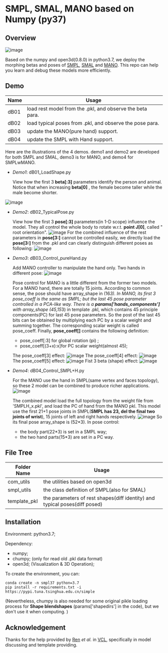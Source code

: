 # SMPL, SMAL, MANO based on Numpy (py37)

## Overview
![image](illus/family_model.png)

Based on the numpy and open3d(0.8.0) in python3.7, we deploy the morphing betas and poses of 
[SMPL](https://smpl.is.tue.mpg.de/), 
[SMAL](https://ps.is.tuebingen.mpg.de/publications/zuffi-cvpr-2017) 
and [MANO](https://mano.is.tue.mpg.de/). 
This repo can help you learn and debug these models more efficiently. 

## Demo
|    Name    | Usage |
| ----------        | --- |
| dB01       |  load rest model from the .pkl, and observe the beta para.
| dB02       |  load typical poses from .pkl, and observe the pose para.
| dB03       |  update the MANO(pure hand) support.
| dB04       |  update the SMPL with Hand support. 

Here are the illustrations of the 4 demos. demo1 and demo2 are developed for both SMPL and SMAL, 
demo3 is for MANO, and demo4 for SMPLwMANO.

- *Demo1*: dB01_LoadShape.py
    
    View how the first 3 **beta[:3]** parameters identify the person and animal.
    Notice that when increasing **beta[0]** , the female become taller while the male become shorter.

![image](illus/illu_shape_3_s.png)

- *Demo2*: dB02_TypicalPose.py

    View how the first 3 **pose[:3]** parameters(in 1-D scope) influence the model.
    They all control the whole body to rotate w.r.t. **point J[0]**, called " root orientation". 
![image](illus/illu_pose_rigid_s.png)
     For the combined influence of the rest parameters in **pose[3:]** cannot be controlled easily, we directly load the **pose[3:]** from the .pkl and can clearly distinguish different poses as following:
![image](illus/illu_pose_nonrigid_s.png)

- *Demo3*: dB03_Control_pureHand.py

    Add MANO controller to manipulate the hand only.
    Two hands in different pose:
    ![image](illus/MONO_double.png)

    Pose control for MANO is a little different from the former two models. 
    For a MANO hand, there are totally 15 joints. 
    According to common sense, the pose should have array_shape in (16*3). 
    In MANO, its first 3 pose_coeff is the same as SMPL; 
    but the last 45 pose parameter controlled in a PCA-like way. 
    There is a **params['hands_components']** with array_shape (45,15*3) in template .pkl, 
    which contains 45 principle components(PC) for last 45 pose parameters. 
    So the post of the last 45 bits can be obtained by multiplying each PC by a scalar weight and summing together. The corresponding scalar weight is called pose_coeff. 
    Finally, **pose_coeff[]** contains the following definition: 

    * pose_coeff[:3] for global rotation (pi) ;
    * pose_coeff[(3+x):x]for PC scalar weight(almost 45); 

    The pose_coeff[3] effect:
    ![image](illus/MONO_pose3.png)
    The pose_coeff[4] effect:
    ![image](illus/MONO_pose4.png)
    The pose_coeff[5] effect:
    ![image](illus/MONO_pose5.png)
    Fist 3 beta (shape) effect:
    ![image](illus/mano_beta.png)

- *Demo4*: dB04_Control_SMPL+H.py

    For the MANO use the hand in SMPL(same vertex and faces topology), 
    so these 2 model can be combined to produce richer applications. 
    ![image](illus/joint_demos.png)

    The combined model load the full topology from the weight file from 
    'SMPLH_x.pkl', and load the PC of hand from the MANO pkl. 
    This model use the first 21+1 pose joints in SMPL(**SMPL has 23, del the final two joints of wrist**), 15 joints of left and right hands respectively. 
    ![image](illus/smplwH_posed.png)
    So its final pose array_shape is (52*3). In pose control: 
    - the body part(22*3) is set in a SMPL way;
    - the two hand parts(15*3) are set in a PC way. 





## File Tree
|    Folder Name    | Usage |
| ----------        | ---   |
| com_utils         |  the utilities based on open3d |
| smpl_utils        |  the class definition of SMPL(also for SMAL) |
| template_pkl      | the parameters of rest shapes(diff identity) and typical poses(diff posed) |

## Installation
Environment: python3.7; 
    
Dependency: 
* numpy; 
* chumpy; (only for read old .pkl data format)
* open3d; (Visualization & 3D Operation); 

To create the environment, you can:
```
conda create -n smpl37 python=3.7
pip install -r requirements.txt -i https://pypi.tuna.tsinghua.edu.cn/simple
```
(Nevertheless, chumpy is also needed for some original pikle loading process for **Shape blendshapes** (params['shapedirs'] in the code), but we don't use it when computing. )

## Acknowledgement
Thanks for the help provided by [Ren](https://github.com/MrPhD) *et al.* in [VCL](https://yangangwang.com/), specifically in model discussing and template providing. 


